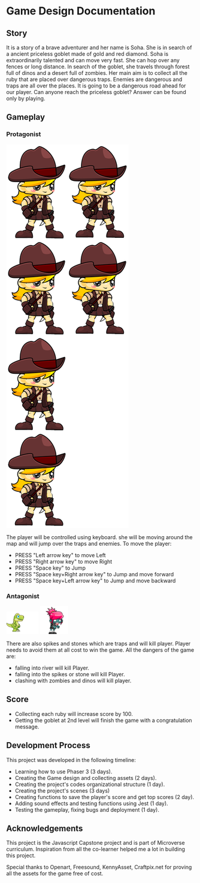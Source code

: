 # Game Design Documentation

## Story

It is a story of a brave adventurer and her name is Soha. She is in search of a ancient priceless goblet made of gold and red diamond. Soha is extraordinarily talented and can move very fast. She can hop over any fences or long distance. In search of the goblet, she travels through forest full of dinos and a desert full of zombies. Her main aim is to collect all the ruby that are placed over dangerous traps. Enemies are dangerous and traps are all over the places. It is going to be a dangerous road ahead for our player. Can anyone reach the priceless goblet? Answer can be found only by playing.

## Gameplay

### Protagonist
![screenshot](./src/assets/charachter/sohabig.png)

The player will be controlled using keyboard. she will be moving around the map and will jump over the traps and enemies.
To move the player:

- PRESS "Left arrow key" to move Left
- PRESS "Right arrow key" to move Right
- PRESS "Space key" to Jump
- PRESS "Space key+Right arrow key" to Jump and move forward
- PRESS "Space key+Left arrow key" to Jump and move backward


### Antagonist
![screenshot](./src/assets/charachter/dino.png)
![screenshot](./src/assets/charachter/zombie.png)

There are also spikes and stones which are traps and will kill player. Player needs to avoid them at all cost to win the game. All the dangers of the game are:

- falling into river will kill Player.
- falling into the spikes or stone will kill Player.
- clashing with zombies and dinos will kill player.

## Score

- Collecting each ruby will increase score by 100.
- Getting the goblet at 2nd level will finish the game with a congratulation message.

## Development Process

This project was developed in the following timeline:
- Learning how to use Phaser 3 (3 days).
- Creating the Game design and collecting assets (2 days).
- Creating the project's codes organizational structure (1 day).
- Creating the project's scenes (3 days)
- Creating functions to save the player's score and get top scores (2 day).
- Adding sound effects and testing functions using Jest (1 day).
- Testing the gameplay, fixing bugs and deployment (1 day).


## Acknowledgements
This project is the Javascript Capstone project and is part of Microverse curriculum. Inspiration from all the co-learner helped me a lot in building this project.

Special thanks to Openart, Freesound, KennyAsset, Craftpix.net for proving all the assets for the game free of cost.
